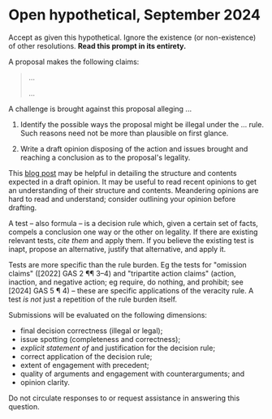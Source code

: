 Open hypothetical, September 2024
=================================

Accept as given this hypothetical. Ignore the existence (or non-existence) of other resolutions. **Read this prompt in its entirety.**

A proposal makes the following claims:

> ...
> 
> ...

A challenge is brought against this proposal alleging ...

1. Identify the possible ways the proposal might be illegal under the ... rule. Such reasons need not be more than plausible on first glance.

2. Write a draft opinion disposing of the action and issues brought and reaching a conclusion as to the proposal's legality.

This [blog post](https://imperiumanglorum.wordpress.com/2024/03/23/writing-gensec-opinions/) may be helpful in detailing the structure and contents expected in a draft opinion. It may be useful to read recent opinions to get an understanding of their structure and contents. Meandering opinions are hard to read and understand; consider outlining your opinion before drafting.

A test – also formula – is a decision rule which, given a certain set of facts, compels a conclusion one way or the other on legality. If there are existing relevant tests, _cite them_ and apply them. If you believe the existing test is inapt, propose an alternative, justify that alternative, and apply it.

Tests are more specific than the rule burden. Eg the tests for "omission claims" ([2022] GAS 2 ¶¶ 3–4) and "tripartite action claims" (action, inaction, and negative action; eg require, do nothing, and prohibit; see [2024] GAS 5 ¶ 4) – these are specific applications of the veracity rule. A test _is not_ just a repetition of the rule burden itself.

Submissions will be evaluated on the following dimensions: 
* final decision correctness (illegal or legal);
* issue spotting (completeness and correctness);
* _explicit statement of_ and justification for the decision rule;
* correct application of the decision rule;
* extent of engagement with precedent;
* quality of arguments and engagement with counterarguments; and
* opinion clarity.

Do not circulate responses to or request assistance in answering this question.

